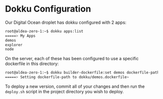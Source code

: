 # Dokku Configuration

Our Digital Ocean droplet has dokku configured with 2 apps:

```bash
root@aldea-zero-1:~$ dokku apps:list
=====> My Apps
demos
explorer
node
```

On the server, each of these has been configured to use a specific dockerfile in this directory:

```bash
root@aldea-zero-1:~$ dokku builder-dockerfile:set demos dockerfile-path dokku/demos.dockerfile
=====> Setting dockerfile-path to dokku/demos.dockerfile~
```

To deploy a new version, commit all of your changes and then run the `deploy.sh` script in the project directory you wish to deploy.
